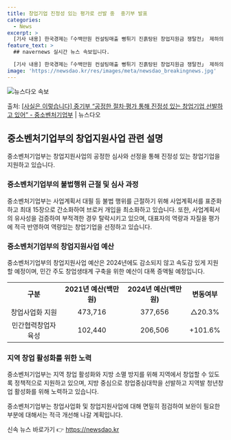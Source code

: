 ```yaml
---
title: 창업기업 진정성 있는 평가로 선발 중  중기부 발표
categories:
  - News
excerpt: >
  [기사 내용] 한국경제는「수백만원 컨설팅매출 뻥튀기 진흙탕된 창업지원금 쟁탈전」 제하의 기사를 게재했고(3.…
feature_text: >
  ## navernews 실시간 뉴스 속보입니다.

  [기사 내용] 한국경제는「수백만원 컨설팅매출 뻥튀기 진흙탕된 창업지원금 쟁탈전」 제하의 기사를 게재했고(3.…
image: 'https://newsdao.kr/res/images/meta/newsdao_breakingnews.jpg'
---
```


![뉴스다오 속보](https://newsdao.kr/res/images/meta/newsdao_breakingnews.jpg)

<p>출처: <a href="https://newsdao.kr/3302" rel="dofollow">[사실은 이렇습니다] 중기부 “공정한 절차·평가 통해 진정성 있는 창업기업 선발하고 있어” - 중소벤처기업부</a> | 뉴스다오</p>

<h2 data-ke-size="size26">중소벤처기업부의 창업지원사업 관련 설명</h2>
중소벤처기업부는 창업지원사업의 공정한 심사와 선정을 통해 진정성 있는 창업기업을 지원하고 있습니다.

<p data-ke-size="size16"></p>

<h3>중소벤처기업부의 불법행위 근절 및 심사 과정</h3>
중소벤처기업부는 사업계획서 대필 등 불법 행위를 근절하기 위해 사업계획서를 표준화하고 최대 15장으로 간소화하여 브로커 개입을 최소화하고 있습니다. 또한, 사업계획서의 유사성을 검증하여 부적격한 경우 탈락시키고 있으며, 대표자의 역량과 자질을 평가에 적극 반영하여 역량있는 창업기업을 선정하고 있습니다.

<p data-ke-size="size16"></p>

<h3>중소벤처기업부의 창업지원사업 예산</h3>
중소벤처기업부의 창업지원사업 예산은 2024년에도 감소되지 않고 속도감 있게 지원할 예정이며, 민간 주도 창업생태계 구축을 위한 예산이 대폭 증액될 예정입니다.

<table>
  <tr>
    <td style="text-align: center; height: 17px;"><b>구분</b></td>
    <td style="text-align: center; height: 17px;"><b>2021년 예산(백만원)</b></td>
    <td style="text-align: center; height: 17px;"><b>2024년 예산(백만원)</b></td>
    <td style="text-align: center; height: 17px;"><b>변동여부</b></td>
  </tr>
  <tr>
    <td style="text-align: center; height: 17px;">창업사업화 지원</td>
    <td style="text-align: center; height: 17px;">473,716</td>
    <td style="text-align: center; height: 17px;">377,656</td>
    <td style="text-align: center; height: 17px;">△20.3%</td>
  </tr>
  <tr>
    <td style="text-align: center; height: 17px;">민간협력창업자육성</td>
    <td style="text-align: center; height: 17px;">102,440</td>
    <td style="text-align: center; height: 17px;">206,506</td>
    <td style="text-align: center; height: 17px;">+101.6%</td>
  </tr>
</table>

<p data-ke-size="size16"></p>

<h3>지역 창업 활성화를 위한 노력</h3>
중소벤처기업부는 지역 창업 활성화와 지방 소멸 방지를 위해 지역에서 창업할 수 있도록 정책적으로 지원하고 있으며, 지방 중심으로 창업중심대학을 선발하고 지역발 청년창업 활성화를 위해 노력하고 있습니다.

<p data-ke-size="size16"></p>

중소벤처기업부는 창업사업화 및 창업지원사업에 대해 면밀히 점검하여 보완이 필요한 부분에 대해서는 적극 개선해 나갈 계획입니다. 

신속 뉴스 바로가기 👉 <a href="https://newsdao.kr" rel="dofollow">https://newsdao.kr</a>


